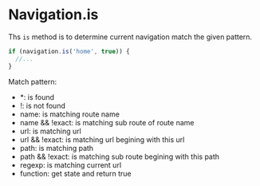 # Navigation.is

Ths `is` method is to determine current navigation match the given pattern.

```js
if (navigation.is('home', true)) {
  //...
}
```

Match pattern:

- *: is found
- !: is not found
- name: is matching route name
- name && !exact: is matching sub route of route name
- url: is matching url
- url && !exact: is matching url begining with this url
- path: is matching path
- path && !exact: is matching sub route begining with this path
- regexp: is matching current url
- function: get state and return true
